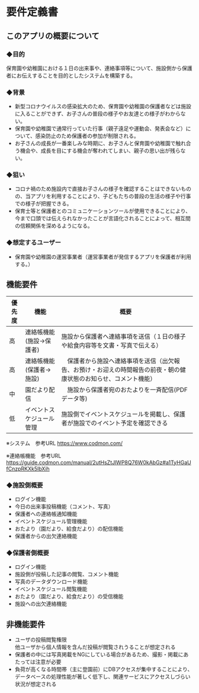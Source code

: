 # 要件定義書

## このアプリの概要について

### ◆目的
保育園や幼稚園における１日の出来事や、連絡事項等について、施設側から保護者にお伝えすることを目的としたシステムを構築する。

### ◆背景
- 新型コロナウイルスの感染拡大のため、保育園や幼稚園の保護者などは施設に入ることができず、お子さんの普段の様子やお友達との様子がわからない。
- 保育園や幼稚園で通常行っていた行事（親子遠足や運動会、発表会など）について、感染防止のため保護者の参加が制限される。
- お子さんの成長が一番楽しみな時期に、お子さんと保育園や幼稚園で触れ合う機会や、成長を目にする機会が奪われてしまい、親子の思い出が残らない。

### ◆狙い
- コロナ禍のため施設内で直接お子さんの様子を確認することはできないものの、当アプリを利用することにより、子どもたちの普段の生活の様子や行事での様子が把握できる。
- 保育士等と保護者とのコミュニケーションツールが使用できることにより、今まで口頭では伝えられなかったことが言語化されることによって、相互間の信頼関係を深めるようになる。

### ◆想定するユーザー
- 保育園や幼稚園の運営事業者（運営事業者が発信するアプリを保護者が利用する。）
  
## 機能要件
| 優先度 |  機能  | 概要 |
| ----- | ----- | ---- |
|   高  | 連絡帳機能(施設→保護者)  | 施設から保護者へ連絡事項を送信（１日の様子や給食内容等を文書・写真で伝える）　  |
|   高  | 連絡帳機能(保護者→施設) |　保護者から施設へ連絡事項を送信（出欠報告、お預け・お迎えの時間報告の前夜・朝の健康状態のお知らせ、コメント機能） |
|   中  | 園だより配信 |　施設から保護者宛のおたよりを一斉配信(PDFデータ等) |
|   低  | イベントスケジュール管理 | 施設側でイベントスケジュールを掲載し、保護者が施設でのイベント予定を確認できる | 

※システム　参考URL
https://www.codmon.com/

※連絡帳機能　参考URL
https://guide.codmon.com/manual/2utHsZtJlWP8Q76W0kAbGz#a1TyHGaUfCnzpRKXk5IbXih

### ◆施設側概要
- ログイン機能
- 今日の出来事投稿機能（コメント、写真）
- 保護者への連絡帳通知機能
- イベントスケジュール管理機能
- おたより（園だより、給食だより）の配信機能
- 保護者からの出欠連絡機能

### ◆保護者側概要
- ログイン機能
- 施設側が投稿した記事の閲覧、コメント機能
- 写真のデータダウンロード機能
- イベントスケジュール閲覧機能
- おたより（園だより、給食だより）の受信機能
- 施設への出欠連絡機能

## 非機能要件
- ユーザの投稿閲覧権限<br>
他ユーザから個人情報を含んだ投稿が閲覧されうることが想定される
- 保護者の中には写真掲載をNGにしている場合があるため、撮影・掲載にあたっては注意が必要
- 負荷が高くなる時間帯（主に登園前）にDBアクセスが集中することにより、データベースの処理性能が著しく低下し、関連サービスにアクセスしづらい状況が想定される